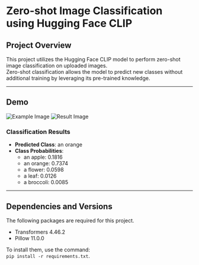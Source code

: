 # Zero-shot Image Classification using Hugging Face CLIP

## Project Overview
This project utilizes the Hugging Face CLIP model to perform zero-shot image classification on uploaded images.  
Zero-shot classification allows the model to predict new classes without additional training by leveraging its pre-trained knowledge.

---

## Demo

![Example Image](images/opensource_term.jpg)
![Result Image](images/term_result.jpg)

### Classification Results
- **Predicted Class**: an orange  
- **Class Probabilities**:
  - an apple: 0.1816
  - an orange: 0.7374
  - a flower: 0.0598
  - a leaf: 0.0126
  - a broccoli: 0.0085 

---

## Dependencies and Versions
The following packages are required for this project.
  - Transformers 4.46.2
  - Pillow 11.0.0

To install them, use the command:  
`pip install -r requirements.txt`.
